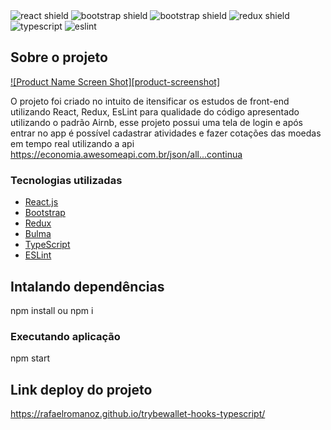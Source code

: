 <span>
<img src="https://img.shields.io/badge/React-20232A?style=for-the-badge&logo=react&logoColor=61DAFB" alt="react shield">
</span>
<span>
<img src="https://img.shields.io/badge/Bootstrap-563D7C?style=for-the-badge&logo=bootstrap&logoColor=white" alt="bootstrap shield">
</span>
<img src="https://img.shields.io/badge/Bootstrap-563D7C?style=for-the-badge&logo=bootstrap&logoColor=white" alt="bootstrap shield">
</span>
<img src="https://img.shields.io/badge/Redux-593D88?style=for-the-badge&logo=redux&logoColor=white" alt="redux shield">
</span>
<img src="https://img.shields.io/badge/TypeScript-007ACC?style=for-the-badge&logo=typescript&logoColor=white" alt="typescript">
</span>
<img src="https://img.shields.io/badge/eslint-3A33D1?style=for-the-badge&logo=eslint&logoColor=white" alt="eslint">
</span>





## Sobre o projeto

[![Product Name Screen Shot][product-screenshot]](https://example.com)

O projeto foi criado no intuito de itensificar os estudos de front-end utilizando React, Redux, EsLint para qualidade do código apresentado utilizando o padrão Airnb, esse projeto possui uma tela de login e após entrar no app é possível cadastrar atividades e fazer cotações das moedas em tempo real utilizando a api https://economia.awesomeapi.com.br/json/all...continua

### Tecnologias utilizadas

* [React.js](https://reactjs.org/)
* [Bootstrap](https://getbootstrap.com)
* [Redux](https://redux.js.org/)
* [Bulma](https://bulma.io/)
* [TypeScript](https://www.typescriptlang.org/)
* [ESLint](https://eslint.org/)

## Intalando dependências

npm install ou npm i

### Executando aplicação

npm start

## Link deploy do projeto

https://rafaelromanoz.github.io/trybewallet-hooks-typescript/



